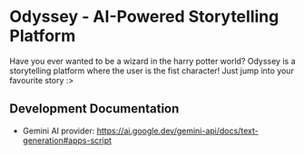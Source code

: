 # Odyssey - AI-Powered Storytelling Platform

Have you ever wanted to be a wizard in the harry potter world?
Odyssey is a storytelling platform where the user is the fist character! Just jump into your favourite story :>

## Development Documentation

 - Gemini AI provider: https://ai.google.dev/gemini-api/docs/text-generation#apps-script

